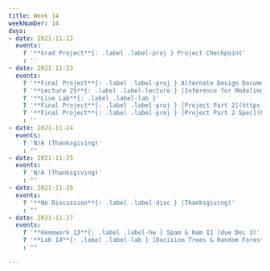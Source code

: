 ```yaml
---
title: Week 14
weekNumber: 14
days:
- date: 2021-11-22
  events:
    ? '**Grad Project**{: .label .label-proj } Project Checkpoint'
    : ''
- date: 2021-11-23
  events:
    ? '**Final Project**{: .label .label-proj } Alternate Design Document Review'
    ? '**Lecture 25**{: .label .label-lecture } [Inference for Modeling](lecture/lec25)'
    ? '**Live Lab**{: .label .label-lab }'
    ? '**Final Project**{: .label .label-proj } [Project Part 2](https://data100.datahub.berkeley.edu/hub/user-redirect/git-pull?repo=https%3A%2F%2Fgithub.com%2FDS-100%2Ffa21&urlpath=lab%2Ftree%2Ffa21%2Ffinal_proj&branch=main)'
    ? '**Final Project**{: .label .label-proj } [Project Part 2 Spec](https://drive.google.com/file/d/13zw8lZwCCN6QRLQLO7bs4_oxj9uTko1I/view?usp=sharing)'
    : ''
- date: 2021-11-24
  events:
    ? 'N/A (Thanksgiving)'
    : ""
- date: 2021-11-25
  events:
    ? 'N/A (Thanksgiving)'
    : ""
- date: 2021-11-26
  events:
    ? '**No Discussion**{: .label .label-disc } (Thanksgiving)'
    : ""
- date: 2021-11-27
  events:
    ? '**Homework 13**{: .label .label-hw } Spam & Ham II (due Dec 3)'
    ? '**Lab 14**{: .label .label-lab } [Decision Trees & Random Forests](https://data100.datahub.berkeley.edu/hub/user-redirect/git-pull?repo=https%3A%2F%2Fgithub.com%2FDS-100%2Ffa21&urlpath=lab%2Ftree%2Ffa21%2Flab%2Flab14&branch=main) (due Dec 2)'
    : ""

---
```


